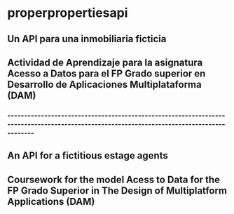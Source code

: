 # properpropertiesapi

## Un API para una inmobiliaria ficticia

## Actividad de Aprendizaje para la asignatura Acesso a Datos para el FP Grado superior en Desarrollo de Aplicaciones Multiplataforma (DAM)

### ------------------------------------------------------------------------------------------------------------------------------------------

## An API for a fictitious estage agents

## Coursework for the model Acess to Data for the FP Grado Superior in The Design of Multiplatform Applications (DAM)
